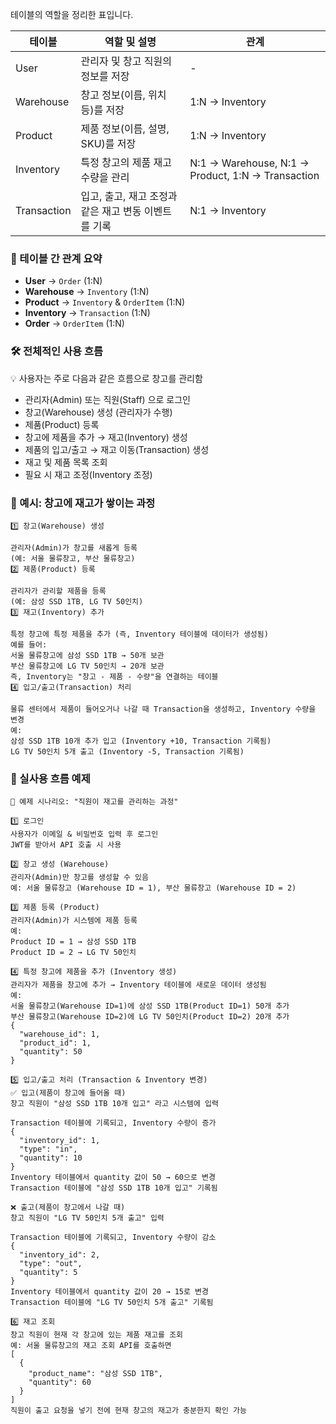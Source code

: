 테이블의 역할을 정리한 표입니다.

| 테이블      | 역할 및 설명                                  | 관계                          |
|------------|----------------------------------|-----------------------------|
| User       | 관리자 및 창고 직원의 정보를 저장              | -                           |
| Warehouse  | 창고 정보(이름, 위치 등)를 저장               | 1:N → Inventory            |
| Product    | 제품 정보(이름, 설명, SKU)를 저장            | 1:N → Inventory            |
| Inventory  | 특정 창고의 제품 재고 수량을 관리            | N:1 → Warehouse, N:1 → Product, 1:N → Transaction |
| Transaction | 입고, 출고, 재고 조정과 같은 재고 변동 이벤트를 기록 | N:1 → Inventory            |


### 📌 테이블 간 관계 요약
- **User** → `Order` (1:N)  
- **Warehouse** → `Inventory` (1:N)  
- **Product** → `Inventory` & `OrderItem` (1:N)  
- **Inventory** → `Transaction` (1:N)  
- **Order** → `OrderItem` (1:N)  

### 🛠 전체적인 사용 흐름
💡 사용자는 주로 다음과 같은 흐름으로 창고를 관리함
- 관리자(Admin) 또는 직원(Staff) 으로 로그인
- 창고(Warehouse) 생성 (관리자가 수행)
- 제품(Product) 등록
- 창고에 제품을 추가 → 재고(Inventory) 생성
- 제품의 입고/출고 → 재고 이동(Transaction) 생성
- 재고 및 제품 목록 조회
- 필요 시 재고 조정(Inventory 조정)

### 📌 예시: 창고에 재고가 쌓이는 과정
```
1️⃣ 창고(Warehouse) 생성

관리자(Admin)가 창고를 새롭게 등록
(예: 서울 물류창고, 부산 물류창고)
2️⃣ 제품(Product) 등록

관리자가 관리할 제품을 등록
(예: 삼성 SSD 1TB, LG TV 50인치)
3️⃣ 재고(Inventory) 추가

특정 창고에 특정 제품을 추가 (즉, Inventory 테이블에 데이터가 생성됨)
예를 들어:
서울 물류창고에 삼성 SSD 1TB → 50개 보관
부산 물류창고에 LG TV 50인치 → 20개 보관
즉, Inventory는 "창고 - 제품 - 수량"을 연결하는 테이블
4️⃣ 입고/출고(Transaction) 처리

물류 센터에서 제품이 들어오거나 나갈 때 Transaction을 생성하고, Inventory 수량을 변경
예:
삼성 SSD 1TB 10개 추가 입고 (Inventory +10, Transaction 기록됨)
LG TV 50인치 5개 출고 (Inventory -5, Transaction 기록됨)
```

### 📌 실사용 흐름 예제
```
💼 예제 시나리오: "직원이 재고를 관리하는 과정"

1️⃣ 로그인
사용자가 이메일 & 비밀번호 입력 후 로그인
JWT를 받아서 API 호출 시 사용

2️⃣ 창고 생성 (Warehouse)
관리자(Admin)만 창고를 생성할 수 있음
예: 서울 물류창고 (Warehouse ID = 1), 부산 물류창고 (Warehouse ID = 2)

3️⃣ 제품 등록 (Product)
관리자(Admin)가 시스템에 제품 등록
예:
Product ID = 1 → 삼성 SSD 1TB
Product ID = 2 → LG TV 50인치

4️⃣ 특정 창고에 제품을 추가 (Inventory 생성)
관리자가 제품을 창고에 추가 → Inventory 테이블에 새로운 데이터 생성됨
예:
서울 물류창고(Warehouse ID=1)에 삼성 SSD 1TB(Product ID=1) 50개 추가
부산 물류창고(Warehouse ID=2)에 LG TV 50인치(Product ID=2) 20개 추가
{
  "warehouse_id": 1,
  "product_id": 1,
  "quantity": 50
}

5️⃣ 입고/출고 처리 (Transaction & Inventory 변경)
✅ 입고(제품이 창고에 들어올 때)
창고 직원이 "삼성 SSD 1TB 10개 입고" 라고 시스템에 입력

Transaction 테이블에 기록되고, Inventory 수량이 증가
{
  "inventory_id": 1,
  "type": "in",
  "quantity": 10
}
Inventory 테이블에서 quantity 값이 50 → 60으로 변경
Transaction 테이블에 "삼성 SSD 1TB 10개 입고" 기록됨

❌ 출고(제품이 창고에서 나갈 때)
창고 직원이 "LG TV 50인치 5개 출고" 입력

Transaction 테이블에 기록되고, Inventory 수량이 감소
{
  "inventory_id": 2,
  "type": "out",
  "quantity": 5
}
Inventory 테이블에서 quantity 값이 20 → 15로 변경
Transaction 테이블에 "LG TV 50인치 5개 출고" 기록됨

6️⃣ 재고 조회
창고 직원이 현재 각 창고에 있는 제품 재고를 조회
예: 서울 물류창고의 재고 조회 API를 호출하면
[
  {
    "product_name": "삼성 SSD 1TB",
    "quantity": 60
  }
]
직원이 출고 요청을 넣기 전에 현재 창고의 재고가 충분한지 확인 가능
```
